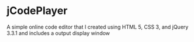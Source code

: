 # jCodePlayer
A simple online code editor that I created using HTML 5, CSS 3, and jQuery 3.3.1 and includes a output display window
